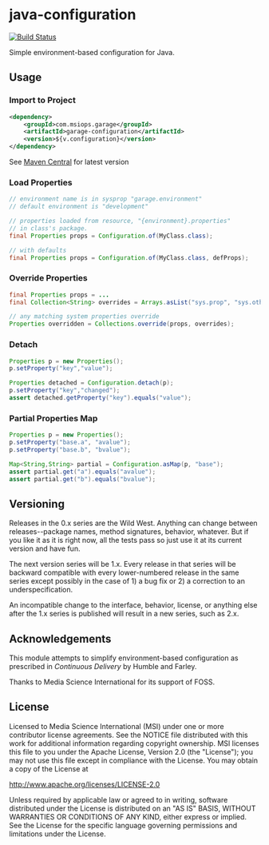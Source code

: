 java-configuration
==================

[![Build Status](https://travis-ci.org/mediascience/java-configuration.svg)](https://travis-ci.org/mediascience/java-configuration)

Simple environment-based configuration for Java.

## Usage

### Import to Project
```xml
<dependency>
    <groupId>com.msiops.garage</groupId>
    <artifactId>garage-configuration</artifactId>
    <version>${v.configuration}</version>
</dependency>
```

See [Maven Central](http://search.maven.org/#search%7Cga%7C1%7Cg%3A%20%22com.msiops.garage%22%20a%3A%22garage-configuration%22) for latest version

### Load Properties
```java
// environment name is in sysprop "garage.environment"
// default environment is "development"

// properties loaded from resource, "{environment}.properties"
// in class's package.
final Properties props = Configuration.of(MyClass.class);

// with defaults
final Properties props = Configuration.of(MyClass.class, defProps);
```

### Override Properties
```java
final Properties props = ...
final Collection<String> overrides = Arrays.asList("sys.prop", "sys.other.prop");

// any matching system properties override
Properties overridden = Collections.override(props, overrides);
```

### Detach
```java
Properties p = new Properties();
p.setProperty("key","value");

Properties detached = Configuration.detach(p);
p.setProperty("key","changed");
assert detached.getProperty("key").equals("value");
```

### Partial Properties Map
```java
Properties p = new Properties();
p.setProperty("base.a", "avalue");
p.setProperty("base.b", "bvalue");

Map<String,String> partial = Configuration.asMap(p, "base");
assert partial.get("a").equals("avalue");
assert partial.get("b").equals("bvalue");
```


## Versioning

Releases in the 0.x series are the Wild West. Anything can change between
releases--package names, method signatures, behavior, whatever. But if you
like it as it is right now, all the tests pass so just use it at its current
version and have fun.

The next version series will be 1.x. Every release in that series will be
backward compatible with every lower-numbered release in the same series
except possibly in the case of 1) a bug fix or 2) a correction to an
underspecification.

An incompatible change to the interface, behavior, license, or anything else
after the 1.x series is published will result in a new series, such as
2.x.

## Acknowledgements

This module attempts to simplify environment-based configuration as prescribed
in _Continuous Delivery_ by Humble and Farley.

Thanks to Media Science International for its support of FOSS.

## License

Licensed to Media Science International (MSI) under one or more
contributor license agreements. See the NOTICE file distributed with this
work for additional information regarding copyright ownership. MSI
licenses this file to you under the Apache License, Version 2.0 (the
"License"); you may not use this file except in compliance with the
License. You may obtain a copy of the License at

http://www.apache.org/licenses/LICENSE-2.0

Unless required by applicable law or agreed to in writing, software
distributed under the License is distributed on an "AS IS" BASIS, WITHOUT
WARRANTIES OR CONDITIONS OF ANY KIND, either express or implied. See the
License for the specific language governing permissions and limitations
under the License.




